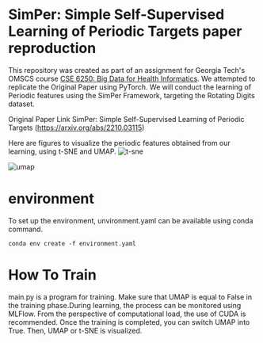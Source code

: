 # SimPer: Simple Self-Supervised Learning of Periodic Targets paper reproduction
This repository was created as part of an assignment for Georgia Tech's OMSCS course [CSE 6250: Big Data for Health Informatics](https://omscs.gatech.edu/cse-8803-special-topics-big-data-for-health-informatics).
We attempted to replicate the Original Paper using PyTorch. We will conduct the learning of Periodic features using the SimPer Framework, targeting the Rotating Digits dataset.

Original Paper Link
SimPer: Simple Self-Supervised Learning of Periodic Targets
(https://arxiv.org/abs/2210.03115)

Here are figures to visualize the periodic features obtained from our learning, using t-SNE and UMAP.
![t-sne](https://github.com/ttakayanagi3/bdah_simper/assets/146202307/58d41def-a2c0-4c4f-92ad-0fa1e8f10520)


![umap](https://github.com/ttakayanagi3/bdah_simper/assets/146202307/21a3e336-d7cb-4862-8f61-f73b2c573f24)

# environment
To set up the environment, unvironment.yaml can be available using conda command.
```
conda env create -f environment.yaml
```

# How To Train
main.py is a program for training. Make sure that UMAP is equal to False in the training phase.During learning, the process can be monitored using MLFlow.
From the perspective of computational load, the use of CUDA is recommended.
Once the training is completed, you can switch UMAP into True. Then, UMAP or t-SNE is visualized.
